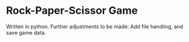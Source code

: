 # Rock-Paper-Scissor Game
Written in python.
Further adjustments to be made: Add file handling, and save game data.
